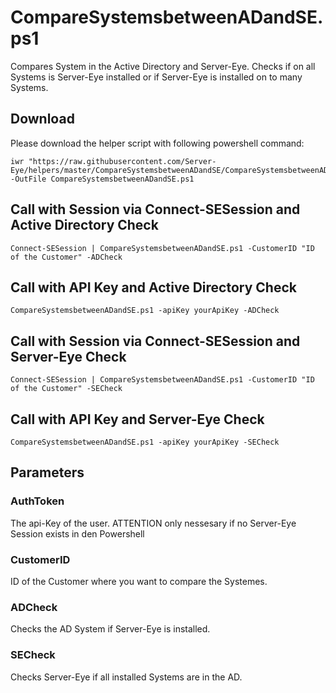 # CompareSystemsbetweenADandSE.ps1

Compares System in the Active Directory and Server-Eye.
Checks if on all Systems is Server-Eye installed or if Server-Eye is installed on to many Systems.

## Download

Please download the helper script with following powershell command:
```
iwr "https://raw.githubusercontent.com/Server-Eye/helpers/master/CompareSystemsbetweenADandSE/CompareSystemsbetweenADandSE.ps1" -OutFile CompareSystemsbetweenADandSE.ps1
```

## Call with Session via Connect-SESession and Active Directory Check
```
Connect-SESession | CompareSystemsbetweenADandSE.ps1 -CustomerID "ID of the Customer" -ADCheck
```

## Call with API Key and Active Directory Check
```
CompareSystemsbetweenADandSE.ps1 -apiKey yourApiKey -ADCheck
```

## Call with Session via Connect-SESession and Server-Eye Check
```
Connect-SESession | CompareSystemsbetweenADandSE.ps1 -CustomerID "ID of the Customer" -SECheck
```

## Call with API Key and Server-Eye Check
```
CompareSystemsbetweenADandSE.ps1 -apiKey yourApiKey -SECheck
```

## Parameters

### AuthToken
The api-Key of the user. ATTENTION only nessesary if no Server-Eye Session exists in den Powershell

### CustomerID
ID of the Customer where you want to compare the Systemes.

### ADCheck
Checks the AD System if Server-Eye is installed.

### SECheck
Checks Server-Eye if all installed Systems are in the AD.


